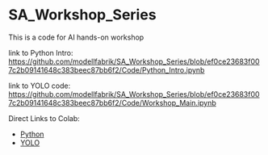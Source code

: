 # SA_Workshop_Series
This is a code for AI hands-on workshop

link to Python Intro:
https://github.com/modellfabrik/SA_Workshop_Series/blob/ef0ce23683f007c2b09141648c383beec87bb6f2/Code/Python_Intro.ipynb

link to YOLO code:
https://github.com/modellfabrik/SA_Workshop_Series/blob/ef0ce23683f007c2b09141648c383beec87bb6f2/Code/Workshop_Main.ipynb

Direct Links to Colab:
* [Python](https://colab.research.google.com/github/modellfabrik/SA_Workshop_Series/blob/ef0ce23683f007c2b09141648c383beec87bb6f2/Code/Python_Intro.ipynb)
* [YOLO](https://colab.research.google.com/github/modellfabrik/SA_Workshop_Series/blob/ef0ce23683f007c2b09141648c383beec87bb6f2/Code/Workshop_Main.ipynb)
